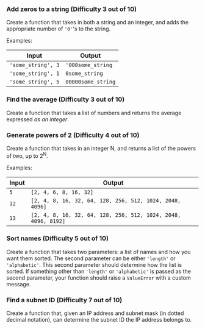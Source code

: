 ### Add zeros to a string (Difficulty 3 out of 10)

Create a function that takes in both a string and an integer, and adds the appropriate number of `'0'`'s to the string.

Examples:

| Input | Output |
| --- | --- |
| `'some_string', 3` | `'000some_string` |
| `'some_string', 1` | `0some_string` |
| `'some_string', 5` | `00000some_string` |

### Find the average (Difficulty 3 out of 10)

Create a function that takes a list of numbers and returns the average expressed _as an integer_.

### Generate powers of 2 (Difficulty 4 out of 10)

Create a function that takes in an integer N, and returns a list of the powers of two, up to 2<sup>N</sup>.

Examples:

| Input | Output |
| --- | --- |
| `5` | `[2, 4, 6, 8, 16, 32]` |
| `12` | `[2, 4, 8, 16, 32, 64, 128, 256, 512, 1024, 2048, 4096]` |
| `13` | `[2, 4, 8, 16, 32, 64, 128, 256, 512, 1024, 2048, 4096, 8192]` |

### Sort names (Difficulty 5 out of 10)

Create a function that takes two parameters: a list of names and how you want them sorted.  The second parameter can be either `'length'` or `'alphabetic'`.  This second parameter should determine how the list is sorted.  If something other than `'length'` or `'alphabetic'` is passed as the second parameter, your function should raise a `ValueError` with a custom message.

### Find a subnet ID (Difficulty 7 out of 10)

Create a function that, given an IP address and subnet mask (in dotted decimal notation), can determine the subnet ID the IP address belongs to.


